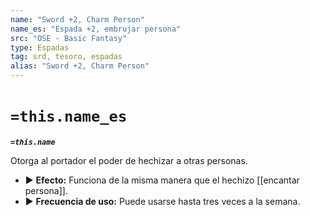 ```yaml
---
name: "Sword +2, Charm Person"
name_es: "Espada +2, embrujar persona"
src: "OSE - Basic Fantasy"
type: Espadas
tag: srd, tesoro, espadas
alias: "Sword +2, Charm Person"
---
```

# `=this.name_es` 

**_`=this.name`_**

Otorga al portador el poder de hechizar a otras personas. 
- ▶ **Efecto:** Funciona de la misma manera que el hechizo [[encantar persona]]. 
- ▶ **Frecuencia de uso:** Puede usarse hasta tres veces a la semana.

